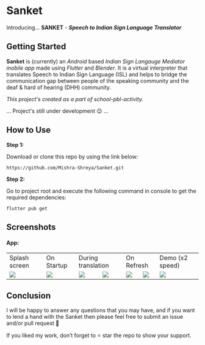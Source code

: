 # Sanket
Introducing... **SANKET** - 
_**Speech to Indian Sign Language Translator**_

## Getting Started

**Sanket** is (currently) an _Android_ based _Indian Sign Langauge Mediator mobile app_ made using _Flutter_ and _Blender_. It is a virtual interpreter that translates Speech to Indian Sign Language (ISL) and helps to bridge the communication gap between people of the speaking community and the deaf & hard of hearing (DHH) community.

_This project's created as a part of school-pbl-activity._

... Project's still under development :wink: ...

## How to Use 

**Step 1:**

Download or clone this repo by using the link below:

```
https://github.com/Mishra-Shreya/Sanket.git
```

**Step 2:**

Go to project root and execute the following command in console to get the required dependencies: 

```
flutter pub get 
```

## Screenshots 

#### App:

<table>
  <tr>
    <td>Splash screen</td>
    <td>On Startup</td>
    <td colspan="2">During translation</td>
    <td colspan="2">On Refresh</td>
    <td>Demo (x2 speed)</td>
  </tr>
  <tr>
    <td><img src="https://user-images.githubusercontent.com/69296480/163388210-749c706e-93ff-4fc4-b79d-dfa58bfa52fb.jpg" ></td>
    <td><img src="https://user-images.githubusercontent.com/69296480/163388238-110fccb2-6e38-40d5-91b5-4454bda0c8dc.jpg" ></td>
    <td><img src="https://user-images.githubusercontent.com/69296480/163388245-0a2193f1-b39e-4b0d-b783-734590428406.jpg" ></td>
    <td><img src="https://user-images.githubusercontent.com/69296480/163388290-ec9aa348-cbc2-47a1-a09c-87f195d79be8.jpg" ></td>
    <td><img src="https://user-images.githubusercontent.com/69296480/163388312-a4ea2952-f601-4668-8714-91abf8b983f2.jpg" ></td>
    <td><img src="https://user-images.githubusercontent.com/69296480/163388328-4d870390-d89d-4f6a-be17-4a90b5db9aa8.jpg" ></td>
    <td><img src="https://user-images.githubusercontent.com/69296480/192119484-c0ec4b9a-1a11-45d1-9ea5-eedb22d79618.gif" ></td>
  </tr>
</table>

## Conclusion

I will be happy to answer any questions that you may have, and if you want to lend a hand with the Sanket then please feel free to submit an issue and/or pull request 🙂

If you liked my work, don’t forget to ⭐ star the repo to show your support.

